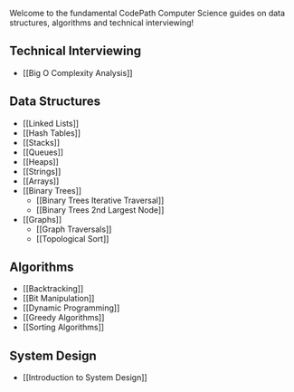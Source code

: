Welcome to the fundamental CodePath Computer Science guides on data structures, algorithms and technical interviewing!

## Technical Interviewing

<!--- TODO: * [[Anatomy of a Technical Whiteboarding Interview]]-->
 * [[Big O Complexity Analysis]]
<!--- TODO: add this * [[Identifying Problems]]-->

## Data Structures

 * [[Linked Lists]]
 * [[Hash Tables]]
 * [[Stacks]]
 * [[Queues]]
 * [[Heaps]]
 * [[Strings]]
 * [[Arrays]]
 * [[Binary Trees]]
   * [[Binary Trees Iterative Traversal]]
   * [[Binary Trees 2nd Largest Node]]
 * [[Graphs]]
   * [[Graph Traversals]]
   * [[Topological Sort]]

## Algorithms

 * [[Backtracking]]
 * [[Bit Manipulation]]
 * [[Dynamic Programming]]
 * [[Greedy Algorithms]]
 * [[Sorting Algorithms]]

## System Design

 * [[Introduction to System Design]]
